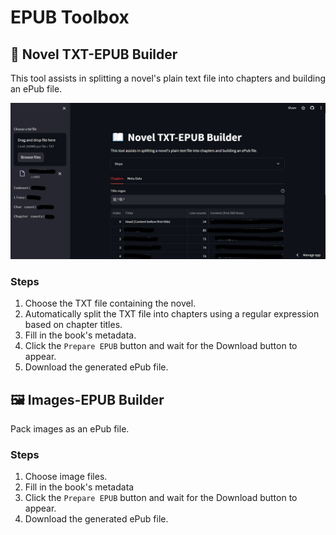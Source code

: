 # EPUB Toolbox

## 📘 Novel TXT-EPUB Builder

This tool assists in splitting a novel's plain text file
into chapters and building an ePub file.

![](txt2epub-preview.png)

### Steps

1. Choose the TXT file containing the novel.
2. Automatically split the TXT file into chapters using a regular expression
based on chapter titles.
3. Fill in the book's metadata.
4. Click the `Prepare EPUB` button and wait for the Download button to appear.
5. Download the generated ePub file.

## 🖼️ Images-EPUB Builder

Pack images as an ePub file.

### Steps

1. Choose image files.
2. Fill in the book's metadata
3. Click the `Prepare EPUB` button and wait for the Download button to appear.
4. Download the generated ePub file.
